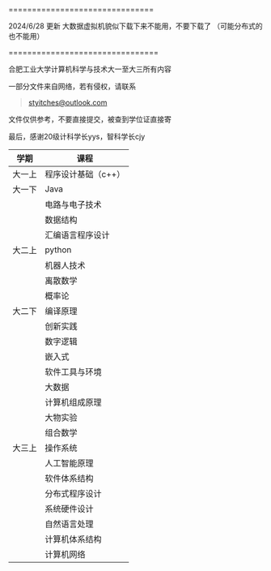 ===============================



2024/6/28 更新
大数据虚拟机貌似下载下来不能用，不要下载了
（可能分布式的也不能用）


================================



合肥工业大学计算机科学与技术大一至大三所有内容

一部分文件来自网络，若有侵权，请联系
> styitches@outlook.com

文件仅供参考，不要直接提交，被查到学位证直接寄

最后，感谢20级计科学长yys，智科学长cjy

| 学期   | 课程                |
| ------ | ------------------- |
| 大一上 | 程序设计基础（c++） |
| 大一下 | Java                |
|        | 电路与电子技术      |
|        | 数据结构            |
|        | 汇编语言程序设计    |
| 大二上 | python              |
|        | 机器人技术          |
|        | 离散数学            |
|        | 概率论              |
| 大二下 | 编译原理            |
|        | 创新实践            |
|        | 数字逻辑            |
|        | 嵌入式              |
|        | 软件工具与环境      |
|        | 大数据              |
|        | 计算机组成原理      |
|        | 大物实验                    |
|        | 组合数学            |
| 大三上 | 操作系统            |
|        | 人工智能原理        |
|        | 软件体系结构        |
|        | 分布式程序设计      |
|        | 系统硬件设计        |
|        | 自然语言处理        |
|        | 计算机体系结构      |
|        | 计算机网络          |

